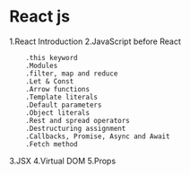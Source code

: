 # React js

1.React Introduction
2.JavaScript before React

		.this keyword
		.Modules
		.filter, map and reduce
		.Let & Const
		.Arrow functions
		.Template literals
		.Default parameters
		.Object literals
		.Rest and spread operators
		.Destructuring assignment
		.Callbacks, Promise, Async and Await
		.Fetch method
3.JSX
4.Virtual DOM
5.Props		
		
